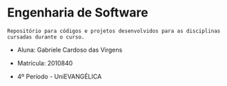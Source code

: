# Engenharia de Software

    Repositório para códigos e projetos desenvolvidos para as disciplinas cursadas durante o curso.

* Aluna: Gabriele Cardoso das Virgens

* Matrícula: 2010840

* 4º Período - UniEVANGÉLICA
